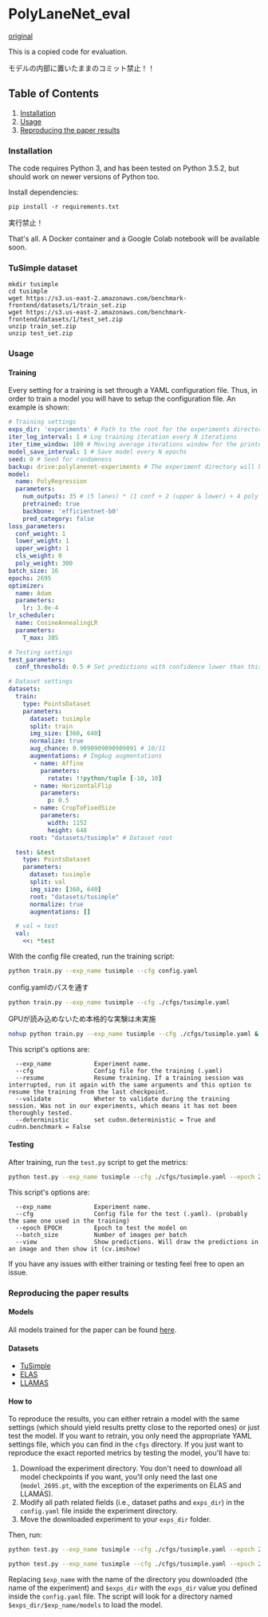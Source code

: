 

# PolyLaneNet_eval

[original](https://github.com/lucastabelini/PolyLaneNet)

This is a copied code for evaluation.

モデルの内部に置いたままのコミット禁止！！

## Table of Contents
1. [Installation](#installation)
2. [Usage](#usage)
3. [Reproducing the paper results](#reproducing)

<a name="installation"/>

### Installation
The code requires Python 3, and has been tested on Python 3.5.2, but should work on newer versions of Python too.

Install dependencies:
```
pip install -r requirements.txt
```
実行禁止！

That's all. A Docker container and a Google Colab notebook will be available soon.


### TuSimple dataset

```
mkdir tusimple
cd tusimple
wget https://s3.us-east-2.amazonaws.com/benchmark-frontend/datasets/1/train_set.zip
wget https://s3.us-east-2.amazonaws.com/benchmark-frontend/datasets/1/test_set.zip
unzip train_set.zip
unzip test_set.zip
```

<a name="usage"/>

### Usage
#### Training
Every setting for a training is set through a YAML configuration file.
Thus, in order to train a model you will have to setup the configuration file.
An example is shown:
```yaml
# Training settings
exps_dir: 'experiments' # Path to the root for the experiments directory (not only the one you will run)
iter_log_interval: 1 # Log training iteration every N iterations
iter_time_window: 100 # Moving average iterations window for the printed loss metric
model_save_interval: 1 # Save model every N epochs
seed: 0 # Seed for randomness
backup: drive:polylanenet-experiments # The experiment directory will be automatically uploaded using rclone after the training ends. Leave empty if you do not want this.
model:
  name: PolyRegression
  parameters:
    num_outputs: 35 # (5 lanes) * (1 conf + 2 (upper & lower) + 4 poly coeffs)
    pretrained: true
    backbone: 'efficientnet-b0'
    pred_category: false
loss_parameters:
  conf_weight: 1
  lower_weight: 1
  upper_weight: 1
  cls_weight: 0
  poly_weight: 300
batch_size: 16
epochs: 2695
optimizer:
  name: Adam
  parameters:
    lr: 3.0e-4
lr_scheduler:
  name: CosineAnnealingLR
  parameters:
    T_max: 385

# Testing settings
test_parameters:
  conf_threshold: 0.5 # Set predictions with confidence lower than this to 0 (i.e., set as invalid for the metrics)

# Dataset settings
datasets:
  train:
    type: PointsDataset
    parameters:
      dataset: tusimple
      split: train
      img_size: [360, 640]
      normalize: true
      aug_chance: 0.9090909090909091 # 10/11
      augmentations: # ImgAug augmentations
       - name: Affine
         parameters:
           rotate: !!python/tuple [-10, 10]
       - name: HorizontalFlip
         parameters:
           p: 0.5
       - name: CropToFixedSize
         parameters:
           width: 1152
           height: 648
      root: "datasets/tusimple" # Dataset root

  test: &test
    type: PointsDataset
    parameters:
      dataset: tusimple
      split: val
      img_size: [360, 640]
      root: "datasets/tusimple"
      normalize: true
      augmentations: []

  # val = test
  val:
    <<: *test
```

With the config file created, run the training script:
```bash
python train.py --exp_name tusimple --cfg config.yaml
```

config.yamlのパスを通す
```bash
python train.py --exp_name tusimple --cfg ./cfgs/tusimple.yaml
```

GPUが読み込めないため本格的な実験は未実施
```bash
nohup python train.py --exp_name tusimple --cfg ./cfgs/tusimple.yaml &
```

This script's options are:
```
  --exp_name            Experiment name.
  --cfg                 Config file for the training (.yaml)
  --resume              Resume training. If a training session was interrupted, run it again with the same arguments and this option to resume the training from the last checkpoint.
  --validate            Wheter to validate during the training session. Was not in our experiments, which means it has not been thoroughly tested.
  --deterministic       set cudnn.deterministic = True and cudnn.benchmark = False
```

#### Testing
After training, run the `test.py` script to get the metrics:
```bash
python test.py --exp_name tusimple --cfg ./cfgs/tusimple.yaml --epoch 2695
```
This script's options are:
```
  --exp_name            Experiment name.
  --cfg                 Config file for the test (.yaml). (probably the same one used in the training)
  --epoch EPOCH         Epoch to test the model on
  --batch_size          Number of images per batch
  --view                Show predictions. Will draw the predictions in an image and then show it (cv.imshow)
```

If you have any issues with either training or testing feel free to open an issue.

<a name="reproducing"/>

### Reproducing the paper results

#### Models
All models trained for the paper can be found [here](https://drive.google.com/open?id=1oyZncVnUB1GRJl5L4oXz50RkcNFM_FFC "Models on Google Drive").

#### Datasets
- [TuSimple](https://github.com/TuSimple/tusimple-benchmark "TuSimple")
- [ELAS](https://github.com/rodrigoberriel/ego-lane-analysis-system/tree/master/datasets "ELAS")
- [LLAMAS](https://unsupervised-llamas.com/llamas/ "LLAMAS")

#### How to
To reproduce the results, you can either retrain a model with the same settings (which should yield results pretty close to the reported ones) or just test the model.
If you want to retrain, you only need the appropriate YAML settings file, which you can find in the `cfgs` directory.
If you just want to reproduce the exact reported metrics by testing the model, you'll have to:
1. Download the experiment directory. You don't need to download all model checkpoints if you want, you'll only need the last one (`model_2695.pt`, with the exception of the experiments on ELAS and LLAMAS).
1. Modify all path related fields (i.e., dataset paths and `exps_dir`) in the `config.yaml` file inside the experiment directory.
1. Move the downloaded experiment to your `exps_dir` folder.

Then, run:

```bash
python test.py --exp_name tusimple --cfg ./cfgs/tusimple.yaml --epoch 2695
```

```bash
python test.py --exp_name tusimple --cfg ./cfgs/tusimple.yaml --epoch 2695 --view
```

Replacing `$exp_name` with the name of the directory you downloaded (the name of the experiment) and `$exps_dir` with the `exps_dir` value you defined inside the `config.yaml` file. The script will look for a directory named `$exps_dir/$exp_name/models` to load the model.


